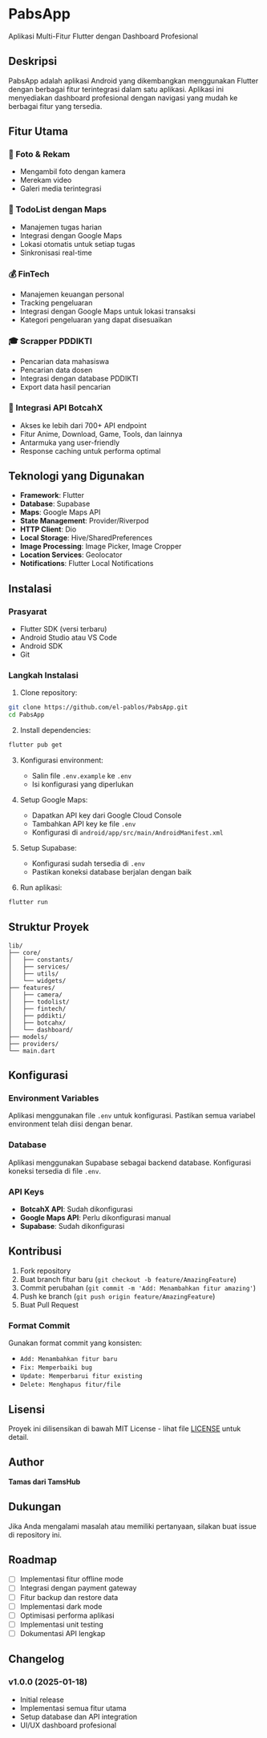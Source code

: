 # PabsApp

Aplikasi Multi-Fitur Flutter dengan Dashboard Profesional

## Deskripsi

PabsApp adalah aplikasi Android yang dikembangkan menggunakan Flutter dengan berbagai fitur terintegrasi dalam satu aplikasi. Aplikasi ini menyediakan dashboard profesional dengan navigasi yang mudah ke berbagai fitur yang tersedia.

## Fitur Utama

### 📸 Foto & Rekam
- Mengambil foto dengan kamera
- Merekam video
- Galeri media terintegrasi

### 📝 TodoList dengan Maps
- Manajemen tugas harian
- Integrasi dengan Google Maps
- Lokasi otomatis untuk setiap tugas
- Sinkronisasi real-time

### 💰 FinTech
- Manajemen keuangan personal
- Tracking pengeluaran
- Integrasi dengan Google Maps untuk lokasi transaksi
- Kategori pengeluaran yang dapat disesuaikan

### 🎓 Scrapper PDDIKTI
- Pencarian data mahasiswa
- Pencarian data dosen
- Integrasi dengan database PDDIKTI
- Export data hasil pencarian

### 🤖 Integrasi API BotcahX
- Akses ke lebih dari 700+ API endpoint
- Fitur Anime, Download, Game, Tools, dan lainnya
- Antarmuka yang user-friendly
- Response caching untuk performa optimal

## Teknologi yang Digunakan

- **Framework**: Flutter
- **Database**: Supabase
- **Maps**: Google Maps API
- **State Management**: Provider/Riverpod
- **HTTP Client**: Dio
- **Local Storage**: Hive/SharedPreferences
- **Image Processing**: Image Picker, Image Cropper
- **Location Services**: Geolocator
- **Notifications**: Flutter Local Notifications

## Instalasi

### Prasyarat
- Flutter SDK (versi terbaru)
- Android Studio atau VS Code
- Android SDK
- Git

### Langkah Instalasi

1. Clone repository:
```bash
git clone https://github.com/el-pablos/PabsApp.git
cd PabsApp
```

2. Install dependencies:
```bash
flutter pub get
```

3. Konfigurasi environment:
   - Salin file `.env.example` ke `.env`
   - Isi konfigurasi yang diperlukan

4. Setup Google Maps:
   - Dapatkan API key dari Google Cloud Console
   - Tambahkan API key ke file `.env`
   - Konfigurasi di `android/app/src/main/AndroidManifest.xml`

5. Setup Supabase:
   - Konfigurasi sudah tersedia di `.env`
   - Pastikan koneksi database berjalan dengan baik

6. Run aplikasi:
```bash
flutter run
```

## Struktur Proyek

```
lib/
├── core/
│   ├── constants/
│   ├── services/
│   ├── utils/
│   └── widgets/
├── features/
│   ├── camera/
│   ├── todolist/
│   ├── fintech/
│   ├── pddikti/
│   ├── botcahx/
│   └── dashboard/
├── models/
├── providers/
└── main.dart
```

## Konfigurasi

### Environment Variables
Aplikasi menggunakan file `.env` untuk konfigurasi. Pastikan semua variabel environment telah diisi dengan benar.

### Database
Aplikasi menggunakan Supabase sebagai backend database. Konfigurasi koneksi tersedia di file `.env`.

### API Keys
- **BotcahX API**: Sudah dikonfigurasi
- **Google Maps API**: Perlu dikonfigurasi manual
- **Supabase**: Sudah dikonfigurasi

## Kontribusi

1. Fork repository
2. Buat branch fitur baru (`git checkout -b feature/AmazingFeature`)
3. Commit perubahan (`git commit -m 'Add: Menambahkan fitur amazing'`)
4. Push ke branch (`git push origin feature/AmazingFeature`)
5. Buat Pull Request

### Format Commit
Gunakan format commit yang konsisten:
- `Add: Menambahkan fitur baru`
- `Fix: Memperbaiki bug`
- `Update: Memperbarui fitur existing`
- `Delete: Menghapus fitur/file`

## Lisensi

Proyek ini dilisensikan di bawah MIT License - lihat file [LICENSE](LICENSE) untuk detail.

## Author

**Tamas dari TamsHub**

## Dukungan

Jika Anda mengalami masalah atau memiliki pertanyaan, silakan buat issue di repository ini.

## Roadmap

- [ ] Implementasi fitur offline mode
- [ ] Integrasi dengan payment gateway
- [ ] Fitur backup dan restore data
- [ ] Implementasi dark mode
- [ ] Optimisasi performa aplikasi
- [ ] Implementasi unit testing
- [ ] Dokumentasi API lengkap

## Changelog

### v1.0.0 (2025-01-18)
- Initial release
- Implementasi semua fitur utama
- Setup database dan API integration
- UI/UX dashboard profesional

